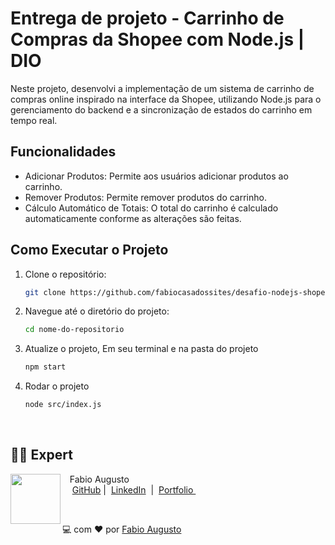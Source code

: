 # Entrega de projeto - Carrinho de Compras da Shopee com Node.js | DIO

Neste projeto, desenvolvi a implementação de um sistema de carrinho de compras online inspirado na interface da Shopee, utilizando Node.js para o gerenciamento do backend e a sincronização de estados do carrinho em tempo real.

## Funcionalidades

- Adicionar Produtos: Permite aos usuários adicionar produtos ao carrinho.
- Remover Produtos: Permite remover produtos do carrinho.
- Cálculo Automático de Totais: O total do carrinho é calculado automaticamente conforme as alterações são feitas.

## Como Executar o Projeto

1. Clone o repositório:

   ```bash
   git clone https://github.com/fabiocasadossites/desafio-nodejs-shopee-dio.git
   ```

2. Navegue até o diretório do projeto:

   ```bash
   cd nome-do-repositorio
   ```

3. Atualize o projeto, Em seu terminal e na pasta do projeto

   ```bash
   npm start
   ```

4. Rodar o projeto

   ```bash
   node src/index.js
   ```

<br>

## 👨‍💻 Expert

<p>
    <img 
      align=left 
      margin=10 
      width=80 
      src="https://avatars.githubusercontent.com/u/44373172"
    />
    <p>&nbsp&nbsp&nbspFabio Augusto<br>
    &nbsp&nbsp&nbsp
    <a href="https://github.com/fabiocasadossites">
    GitHub</a>&nbsp;|&nbsp;
    <a href="https://www.linkedin.com/in/fabioasa/">LinkedIn</a>
&nbsp;|&nbsp;
    <a href="https://www.fabioaugusto.dev/">
    Portfolio </a>
&nbsp;&nbsp;</p>
</p>
<br/>
<p>

💻 com ❤️ por [Fabio Augusto](https://github.com/fabiocasadossites)
